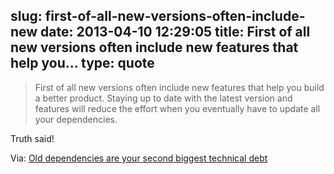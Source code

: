 slug: first-of-all-new-versions-often-include-new
date: 2013-04-10 12:29:05
title: First of all new versions often include new features that help you...
type: quote
---

> First of all new versions often include new features that help you build a better product. Staying up to date with the latest version and features will reduce the effort when you eventually have to update all your dependencies.

Truth said!

 Via: [Old dependencies are your second biggest technical debt](http://blog.codeship.io/2013/04/08/old-dependencies-are-technical-debt.html)
